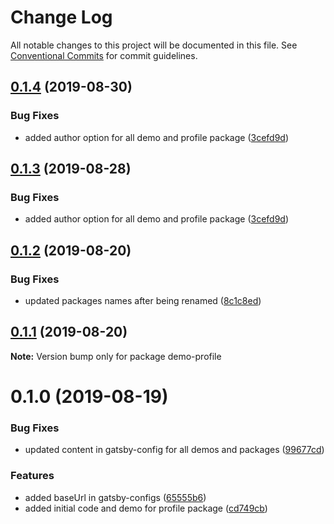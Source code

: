 # Change Log

All notable changes to this project will be documented in this file.
See [Conventional Commits](https://conventionalcommits.org) for commit guidelines.

## [0.1.4](https://github.com/sonapraneeth-a/gatsby-dev-themes/compare/demo-profile@0.1.2...demo-profile@0.1.4) (2019-08-30)

### Bug Fixes

- added author option for all demo and profile package ([3cefd9d](https://github.com/sonapraneeth-a/gatsby-dev-themes/commit/3cefd9d))

## [0.1.3](https://github.com/sonapraneeth-a/gatsby-dev-themes/compare/demo-profile@0.1.2...demo-profile@0.1.3) (2019-08-28)

### Bug Fixes

- added author option for all demo and profile package ([3cefd9d](https://github.com/sonapraneeth-a/gatsby-dev-themes/commit/3cefd9d))

## [0.1.2](https://github.com/sonapraneeth-a/gatsby-dev-themes/compare/demo-profile@0.1.1...demo-profile@0.1.2) (2019-08-20)

### Bug Fixes

- updated packages names after being renamed ([8c1c8ed](https://github.com/sonapraneeth-a/gatsby-dev-themes/commit/8c1c8ed))

## [0.1.1](https://github.com/sonapraneeth-a/gatsby-dev-themes/compare/demo-profile@0.1.0...demo-profile@0.1.1) (2019-08-20)

**Note:** Version bump only for package demo-profile

# 0.1.0 (2019-08-19)

### Bug Fixes

- updated content in gatsby-config for all demos and packages ([99677cd](https://github.com/sonapraneeth-a/gatsby-dev-themes/commit/99677cd))

### Features

- added baseUrl in gatsby-configs ([65555b6](https://github.com/sonapraneeth-a/gatsby-dev-themes/commit/65555b6))
- added initial code and demo for profile package ([cd749cb](https://github.com/sonapraneeth-a/gatsby-dev-themes/commit/cd749cb))
